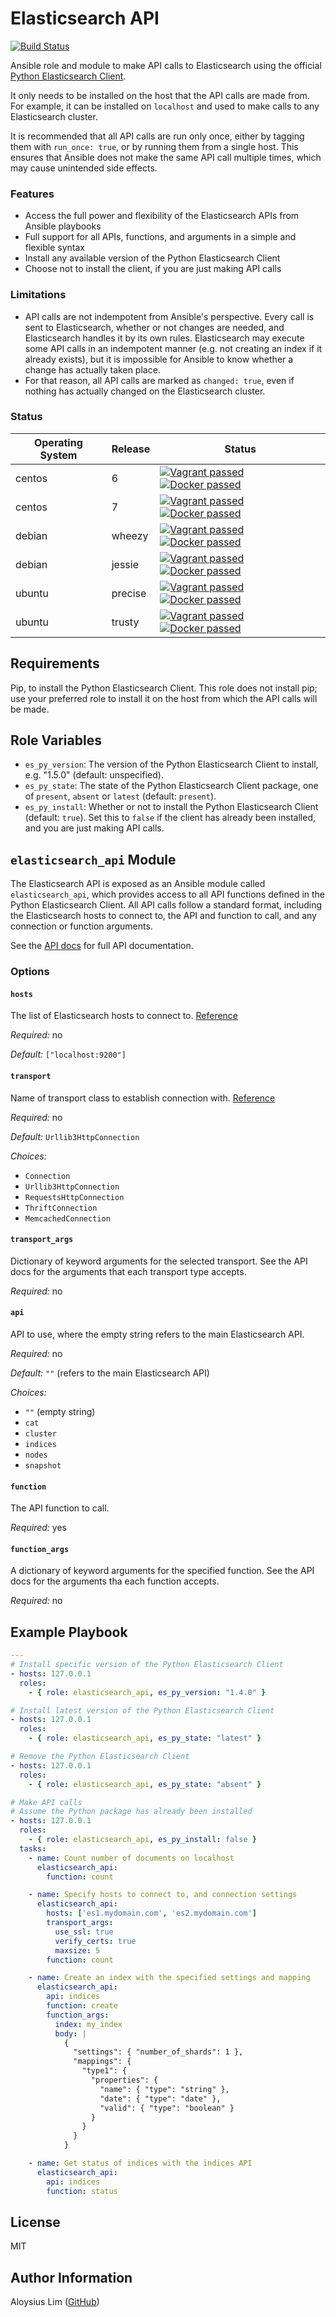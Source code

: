 # Elasticsearch API

[![Build Status](https://travis-ci.org/aloysius-lim/ansible-elasticsearch_api.svg?branch=master)](https://travis-ci.org/aloysius-lim/ansible-elasticsearch_api)

Ansible role and module to make API calls to Elasticsearch using the official [Python Elasticsearch Client](http://elasticsearch-py.readthedocs.org/en/master/).

It only needs to be installed on the host that the API calls are made from. For example, it can be installed on `localhost` and used to make calls to any Elasticsearch cluster.

It is recommended that all API calls are run only once, either by tagging them with `run_once: true`, or by running them from a single host. This ensures that Ansible does not make the same API call multiple times, which may cause unintended side effects.

### Features

* Access the full power and flexibility of the Elasticsearch APIs from Ansible playbooks
* Full support for all APIs, functions, and arguments in a simple and flexible syntax
* Install any available version of the Python Elasticsearch Client
* Choose not to install the client, if you are just making API calls

### Limitations

* API calls are not indempotent from Ansible's perspective. Every call is sent to Elasticsearch, whether or not changes are needed, and Elasticsearch handles it by its own rules. Elasticsearch may execute some API calls in an indempotent manner (e.g. not creating an index if it already exists), but it is impossible for Ansible to know whether a change has actually taken place.
* For that reason, all API calls are marked as `changed: true`, even if nothing has actually changed on the Elasticsearch cluster.

### Status

Operating System | Release | Status                                                                                                                                                                                                    |
---------------- | ------- | ------                                                                                                                                                                                                    |
centos           | 6       | [![Vagrant passed](https://img.shields.io/badge/vagrant-passed-brightgreen.svg?style=flat-square)](#) [![Docker passed](https://img.shields.io/badge/docker-passed-brightgreen.svg?style=flat-square)](#) |
centos           | 7       | [![Vagrant passed](https://img.shields.io/badge/vagrant-passed-brightgreen.svg?style=flat-square)](#) [![Docker passed](https://img.shields.io/badge/docker-passed-brightgreen.svg?style=flat-square)](#) |
debian           | wheezy  | [![Vagrant passed](https://img.shields.io/badge/vagrant-passed-brightgreen.svg?style=flat-square)](#) [![Docker passed](https://img.shields.io/badge/docker-passed-brightgreen.svg?style=flat-square)](#) |
debian           | jessie  | [![Vagrant passed](https://img.shields.io/badge/vagrant-passed-brightgreen.svg?style=flat-square)](#) [![Docker passed](https://img.shields.io/badge/docker-passed-brightgreen.svg?style=flat-square)](#) |
ubuntu           | precise | [![Vagrant passed](https://img.shields.io/badge/vagrant-passed-brightgreen.svg?style=flat-square)](#) [![Docker passed](https://img.shields.io/badge/docker-passed-brightgreen.svg?style=flat-square)](#) |
ubuntu           | trusty  | [![Vagrant passed](https://img.shields.io/badge/vagrant-passed-brightgreen.svg?style=flat-square)](#) [![Docker passed](https://img.shields.io/badge/docker-passed-brightgreen.svg?style=flat-square)](#) |

## Requirements

Pip, to install the Python Elasticsearch Client. This role does not install pip; use your preferred role to install it on the host from which the API calls will be made.

## Role Variables

* `es_py_version`: The version of the Python Elasticsearch Client to install, e.g. "1.5.0" (default: unspecified).
* `es_py_state`: The state of the Python Elasticsearch Client package, one of `present`, `absent` or `latest` (default: `present`).
* `es_py_install`: Whether or not to install the Python Elasticsearch Client (default: `true`). Set this to `false` if the client has already been installed, and you are just making API calls.

## `elasticsearch_api` Module

The Elasticsearch API is exposed as an Ansible module called `elasticsearch_api`, which provides access to all API functions defined in the Python Elasticsearch Client. All API calls follow a standard format, including the Elasticsearch hosts to connect to, the API and function to call, and any connection or function arguments.

See the [API docs](http://elasticsearch-py.readthedocs.org/) for full API documentation.

### Options

#### `hosts`
The list of Elasticsearch hosts to connect to. [Reference](http://elasticsearch-py.readthedocs.org/en/master/api.html#elasticsearch)

*Required:* no

*Default:* `["localhost:9200"]`

#### `transport`
Name of transport class to establish connection with. [Reference](http://elasticsearch-py.readthedocs.org/en/master/transports.html)

*Required:* no

*Default:* `Urllib3HttpConnection `

*Choices:*

* `Connection`
* `Urllib3HttpConnection`
* `RequestsHttpConnection`
* `ThriftConnection`
* `MemcachedConnection`

#### `transport_args`
Dictionary of keyword arguments for the selected transport. See the API docs for the arguments that each transport type accepts.

*Required:* no

#### `api`
API to use, where the empty string refers to the main Elasticsearch API.

*Required:* no

*Default:* `""` (refers to the main Elasticsearch API)

*Choices:*

* `""` (empty string)
* `cat`
* `cluster`
* `indices`
* `nodes`
* `snapshot`

#### `function`
The API function to call.

*Required:* yes

#### `function_args`
A dictionary of keyword arguments for the specified function. See the API docs for the arguments tha each function accepts.

*Required:* no

## Example Playbook

```yaml
---
# Install specific version of the Python Elasticsearch Client
- hosts: 127.0.0.1
  roles:
    - { role: elasticsearch_api, es_py_version: "1.4.0" }

# Install latest version of the Python Elasticsearch Client
- hosts: 127.0.0.1
  roles:
    - { role: elasticsearch_api, es_py_state: "latest" }

# Remove the Python Elasticsearch Client
- hosts: 127.0.0.1
  roles:
    - { role: elasticsearch_api, es_py_state: "absent" }

# Make API calls
# Assume the Python package has already been installed
- hosts: 127.0.0.1
  roles:
    - { role: elasticsearch_api, es_py_install: false }
  tasks:
    - name: Count number of documents on localhost
      elasticsearch_api:
        function: count

    - name: Specify hosts to connect to, and connection settings
      elasticsearch_api:
        hosts: ['es1.mydomain.com', 'es2.mydomain.com']
        transport_args:
          use_ssl: true
          verify_certs: true
          maxsize: 5
        function: count

    - name: Create an index with the specified settings and mapping
      elasticsearch_api:
        api: indices
        function: create
        function_args:
          index: my_index
          body: |
            {
              "settings": { "number_of_shards": 1 },
              "mappings": {
                "type1": {
                  "properties": {
                    "name": { "type": "string" },
                    "date": { "type": "date" },
                    "valid": { "type": "boolean" }
                  }
                }
              }
            }

    - name: Get status of indices with the indices API
      elasticsearch_api:
        api: indices
        function: status
```

License
-------

MIT

Author Information
------------------

Aloysius Lim ([GitHub](https://github.com/aloysius-lim))
